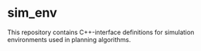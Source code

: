 # sim_env
This repository contains C++-interface definitions for simulation environments used in planning algorithms.
